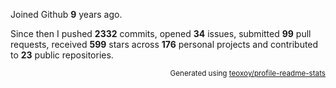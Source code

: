 Joined Github **9** years ago.

Since then I pushed **2332** commits, opened **34** issues, submitted **99** pull requests, received **599** stars across **176** personal projects and contributed to **23** public repositories.

<p align="right"><sub>Generated using <a href="https://github.com/marketplace/actions/profile-readme-stats">teoxoy/profile-readme-stats</a></sub></p>
